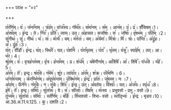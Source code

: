 +++
title = "०२"

+++


  
त꣣र꣡णि꣢म्। वः꣣। ज꣡ना꣢꣯नाम् । त्र꣣द꣢म्। वा꣡ज꣢꣯स्य। गो꣡म꣢꣯तः। स꣣मा꣢नम् । स꣣म् । आन꣢म्। उ꣣। प्र꣢। शँ꣣सिषम्।1।  
अ꣡स्र꣢꣯ग्रम् । इ꣣न्द्र । ते। गि꣡रः꣢꣯। प्र꣡ति꣢꣯। त्वाम्। उत्। अ꣣हासत। सजो꣡षाः꣢। स꣣ । जो꣡षाः꣢꣯। वृ꣣षभ꣢म् । प꣡ति꣢꣯म् ।2।  
सु꣣नीथः꣢। सु꣣। नीथः꣢। घ꣣। सः꣢। म꣡र्त्यः꣢꣯। यम्। म꣣रु꣡तः꣢। यम्। अ꣣र्यमा꣢। मि꣣त्राः꣢। मि꣣। त्राः꣢। पा꣡न्ति꣢꣯। अ꣣द्रु꣡हः। अ꣣। द्रु꣡हः꣢꣯।3।  
य꣢त्। वी꣣डौ꣢। इ꣣न्द्र। य꣢त्। स्थि꣣रे꣢। यत्। प꣡र्शा꣢꣯ने । प꣡रा꣢꣯भृतम् । प꣡रा꣢꣯ । भृ꣣तम्। व꣡सु꣢꣯। स्पा꣣र्ह꣢म् । तत्। आ। भ꣣र। 4।  
श्रु꣣त꣢म्। वः꣣। वृत्रह꣡न्त꣢मम्। वृ꣣त्र। ह꣡न्त꣢꣯मम् । प्र। श꣡र्ध꣢꣯म् । च꣣र्षणीना꣢म्। आ꣣शि꣡षे꣣। आ꣣। शि꣡षे꣢꣯। रा꣡ध꣢꣯से । म꣣हे꣢।5।  
अ꣡र꣢꣯म्। ते꣣। इन्द्र। श्र꣡व꣢꣯से। ग꣣मे꣡म꣢। शू꣣र। त्वा꣡व꣢꣯तः। अ꣡र꣢꣯म्। श꣣क्र। प꣡रे꣢꣯मणि । 6।  
धा꣣ना꣡व꣢न्तम् । क꣣रम्भि꣡ण꣢म्। अ꣣पूप꣡व꣢न्तम्। उ꣣क्थि꣡न꣢म्। इ꣡न्द्र꣢꣯। प्रा꣣तः꣢। जु꣣षस्व। नः ।7।  
अ꣣पा꣢म्। फे꣡ने꣢꣯न। न꣡मु꣢꣯चेः। न। मु꣣चेः। शि꣡रः꣢꣯। इ꣣न्द्र। उ꣢त्। अ꣣वर्तयः। वि꣡श्वाः꣢꣯। यत्। अ꣡ज꣢꣯यः। स्पृ꣡धः꣢꣯।8।  
इ꣣मे꣢। ते꣣। इन्द्र। सो꣡माः꣢꣯। सु꣣ता꣡सः꣢। ये। च꣣। सो꣡त्वाः꣢꣯। ते꣡षा꣢꣯म् । म꣣त्स्व । प्रभूवसो - प्रभु - वसो।9।  
तु꣡भ्य꣢꣯म्। सु꣣ता꣡सः꣢। सो꣡माः꣢꣯ । स्ती꣣र्ण꣢म् । ब꣣र्हिः꣢ । वि꣣भावसो - विभा- वसो । स्तो꣡तृभ्यः꣢ । इ꣣न्द्र । मृडय।10।
आ.36.अ.11.प.125.। कु। दशति।2।  
